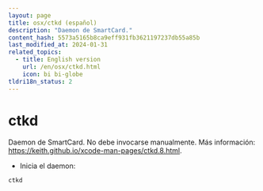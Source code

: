 ```yaml
---
layout: page
title: osx/ctkd (español)
description: "Daemon de SmartCard."
content_hash: 5573a5165b8ca9eff931fb3621197237db55a85b
last_modified_at: 2024-01-31
related_topics:
  - title: English version
    url: /en/osx/ctkd.html
    icon: bi bi-globe
tldri18n_status: 2
---
```

# ctkd

Daemon de SmartCard.
No debe invocarse manualmente.
Más información: <https://keith.github.io/xcode-man-pages/ctkd.8.html>.

- Inicia el daemon:

`ctkd`
